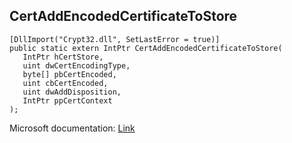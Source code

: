 ## CertAddEncodedCertificateToStore

```
[DllImport("Crypt32.dll", SetLastError = true)]
public static extern IntPtr CertAddEncodedCertificateToStore(
   IntPtr hCertStore,
   uint dwCertEncodingType,
   byte[] pbCertEncoded,
   uint cbCertEncoded,
   uint dwAddDisposition,
   IntPtr ppCertContext
);
```

Microsoft documentation: [Link](https://docs.microsoft.com/en-us/windows/win32/api/wincrypt/nf-wincrypt-certaddencodedcertificatetostore)
